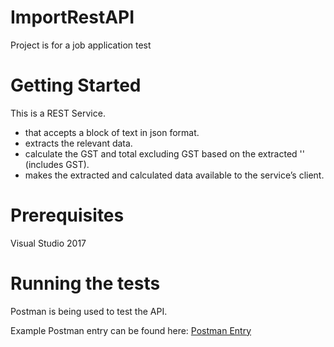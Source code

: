 # ImportRestAPI
Project is for a job application test

# Getting Started
This is a REST Service.
- that accepts a block of text in json format. 
- extracts the relevant data. 
- calculate the GST and total excluding GST based on the extracted '<total>' (includes GST).
- makes the extracted and calculated data available to the service’s client.

# Prerequisites
Visual Studio 2017

# Running the tests
Postman is being used to test the API.

Example Postman entry can be found here:
[Postman Entry](https://drive.google.com/file/d/1uU14ACt_icTaLgTgN7Ich7d4O9j9r-MK/view)
